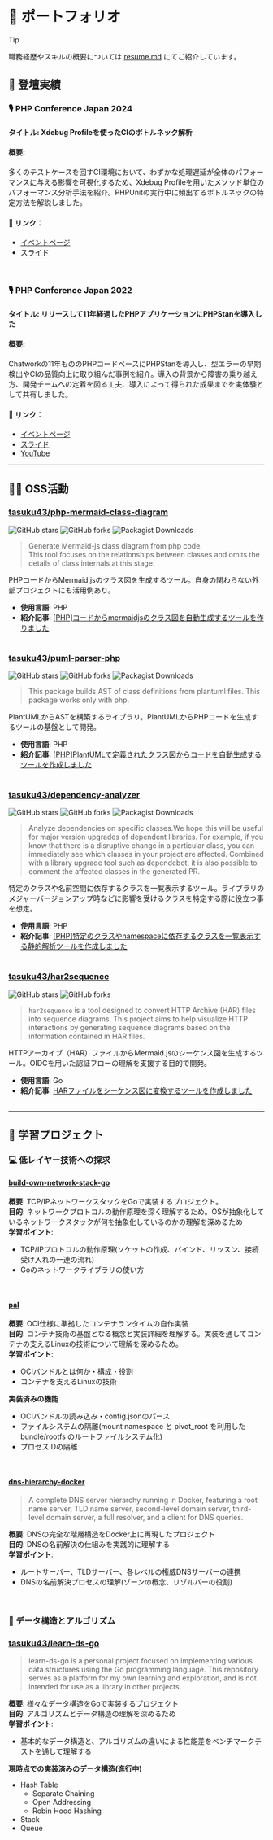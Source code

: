 # 📁 ポートフォリオ

> [!TIP]  
> 職務経歴やスキルの概要については [resume.md](./resume.md) にてご紹介しています。  

## 🎤 登壇実績
### 🎙 PHP Conference Japan 2024  
#### **タイトル**: Xdebug Profileを使ったCIのボトルネック解析  
#### **概要**:  
多くのテストケースを回すCI環境において、わずかな処理遅延が全体のパフォーマンスに与える影響を可視化するため、Xdebug Profileを用いたメソッド単位のパフォーマンス分析手法を紹介。PHPUnitの実行中に頻出するボトルネックの特定方法を解説しました。

#### 📎 リンク：  
- [イベントページ](https://phpcon.php.gr.jp/2024/)  
- [スライド](https://speakerdeck.com/tasuku43/php-conference-japan-2024)

<br>

### 🎙 PHP Conference Japan 2022  
#### **タイトル**: リリースして11年経過したPHPアプリケーションにPHPStanを導入した  
#### **概要**:  
Chatworkの11年もののPHPコードベースにPHPStanを導入し、型エラーの早期検出やCIの品質向上に取り組んだ事例を紹介。導入の背景から障害の乗り越え方、開発チームへの定着を図る工夫、導入によって得られた成果までを実体験として共有しました。

#### 📎 リンク：  
- [イベントページ](https://phpcon.php.gr.jp/2022/)  
- [スライド](https://speakerdeck.com/tasuku43/php-conference-japan-2022)  
- [YouTube](https://www.youtube.com/watch?v=NTw0gxIAYNw)

---

## 👨‍💻 OSS活動

### [tasuku43/php-mermaid-class-diagram](https://github.com/tasuku43/php-mermaid-class-diagram)

![GitHub stars](https://img.shields.io/github/stars/tasuku43/php-mermaid-class-diagram?style=flat-square)
![GitHub forks](https://img.shields.io/github/forks/tasuku43/php-mermaid-class-diagram?style=flat-square)
![Packagist Downloads](https://img.shields.io/packagist/dt/tasuku43/mermaid-class-diagram?style=flat-square)

> Generate Mermaid-js class diagram from php code.  
> This tool focuses on the relationships between classes and omits the details of class internals at this stage.

PHPコードからMermaid.jsのクラス図を生成するツール。自身の関わらない外部プロジェクトにも活用例あり。  
  
- **使用言語**: PHP  
- **紹介記事**: [[PHP]コードからmermaidjsのクラス図を自動生成するツールを作りました](https://zenn.dev/tasteck/articles/41e0fbd5f6888f)
<br><br>

### [tasuku43/puml-parser-php](https://github.com/tasuku43/puml-parser-php)

![GitHub stars](https://img.shields.io/github/stars/tasuku43/puml-parser-php?style=flat-square)
![GitHub forks](https://img.shields.io/github/forks/tasuku43/puml-parser-php?style=flat-square)
![Packagist Downloads](https://img.shields.io/packagist/dt/puml2php/puml-parser?style=flat-square)

> This package builds AST of class definitions from plantuml files. This package works only with php.

PlantUMLからASTを構築するライブラリ。PlantUMLからPHPコードを生成するツールの基盤として開発。  
  
- **使用言語**: PHP  
- **紹介記事**: [[PHP]PlantUMLで定義されたクラス図からコードを自動生成するツールを作成しました](https://zenn.dev/tasteck/articles/e81cd61339dc69)
<br><br>

### [tasuku43/dependency-analyzer](https://github.com/tasuku43/dependency-analyzer)

![GitHub stars](https://img.shields.io/github/stars/tasuku43/dependency-analyzer?style=flat-square)
![GitHub forks](https://img.shields.io/github/forks/tasuku43/dependency-analyzer?style=flat-square)
![Packagist Downloads](https://img.shields.io/packagist/dt/tasuku43/dependency-analyzer?style=flat-square)

> Analyze dependencies on specific classes.We hope this will be useful for major version upgrades of dependent libraries. For example, if you know that there is a disruptive change in a particular class, you can immediately see which classes in your project are affected. Combined with a library upgrade tool such as dependebot, it is also possible to comment the affected classes in the generated PR.

特定のクラスや名前空間に依存するクラスを一覧表示するツール。ライブラリのメジャーバージョンアップ時などに影響を受けるクラスを特定する際に役立つ事を想定。
  
- **使用言語**: PHP  
- **紹介記事**: [[PHP]特定のクラスやnamespaceに依存するクラスを一覧表示する静的解析ツールを作成しました](https://zenn.dev/tasteck/articles/28599dcf00b621)
<br><br>

### [tasuku43/har2sequence](https://github.com/tasuku43/har2sequence)

![GitHub stars](https://img.shields.io/github/stars/tasuku43/har2sequence?style=flat-square)
![GitHub forks](https://img.shields.io/github/forks/tasuku43/har2sequence?style=flat-square)

> `har2sequence` is a tool designed to convert HTTP Archive (HAR) files into sequence diagrams. This project aims to help visualize HTTP interactions by generating sequence diagrams based on the information contained in HAR files.

HTTPアーカイブ（HAR）ファイルからMermaid.jsのシーケンス図を生成するツール。OIDCを用いた認証フローの理解を支援する目的で開発。
  
- **使用言語**: Go  
- **紹介記事**: [HARファイルをシーケンス図に変換するツールを作成しました](https://zenn.dev/tasteck/articles/cf8ee8a532ebaa)
<br><br>

---

## 🔎 学習プロジェクト

### 💻 低レイヤー技術への探求

#### [build-own-network-stack-go](https://github.com/tasuku43/build-own-network-stack-go)  

**概要**: TCP/IPネットワークスタックをGoで実装するプロジェクト。  
**目的**: ネットワークプロトコルの動作原理を深く理解するため。OSが抽象化しているネットワークスタックが何を抽象化しているのかの理解を深めるため  
**学習ポイント**:
- TCP/IPプロトコルの動作原理(ソケットの作成、バインド、リッスン、接続受け入れの一連の流れ)
- Goのネットワークライブラリの使い方

<br>

#### [pal](https://github.com/tasuku43/pal)

**概要**: OCI仕様に準拠したコンテナランタイムの自作実装  
**目的**: コンテナ技術の基盤となる概念と実装詳細を理解する。実装を通してコンテナの支えるLinuxの技術について理解を深めるため。  
**学習ポイント**:
- OCIバンドルとは何か・構成・役割
- コンテナを支えるLinuxの技術

**実装済みの機能**
- OCIバンドルの読み込み・config.jsonのパース
- ファイルシステムの隔離(mount namespace と pivot_root を利用した bundle/rootfs のルートファイルシステム化)
- プロセスIDの隔離

<br>

#### [dns-hierarchy-docker](https://github.com/tasuku43/dns-hierarchy-docker)

> A complete DNS server hierarchy running in Docker, featuring a root name server, TLD name server, second-level domain server, third-level domain server, a full resolver, and a client for DNS queries.

**概要**: DNSの完全な階層構造をDocker上に再現したプロジェクト  
**目的**: DNSの名前解決の仕組みを実践的に理解する  
**学習ポイント**:
- ルートサーバー、TLDサーバー、各レベルの権威DNSサーバーの連携
- DNSの名前解決プロセスの理解(ゾーンの概念、リゾルバーの役割)

<br>

### 🧮 データ構造とアルゴリズム

### [tasuku43/learn-ds-go](https://github.com/tasuku43/learn-ds-go)

> learn-ds-go is a personal project focused on implementing various data structures using the Go programming language. This repository serves as a platform for my own learning and exploration, and is not intended for use as a library in other projects.

**概要**: 様々なデータ構造をGoで実装するプロジェクト  
**目的**: アルゴリズムとデータ構造の理解を深めるため  
**学習ポイント**:  
- 基本的なデータ構造と、アルゴリズムの違いによる性能差をベンチマークテストを通して理解する

**現時点での実装済みのデータ構造(進行中)**  
- Hash Table
    - Separate Chaining
    - Open Addressing
    - Robin Hood Hashing
- Stack
- Queue
